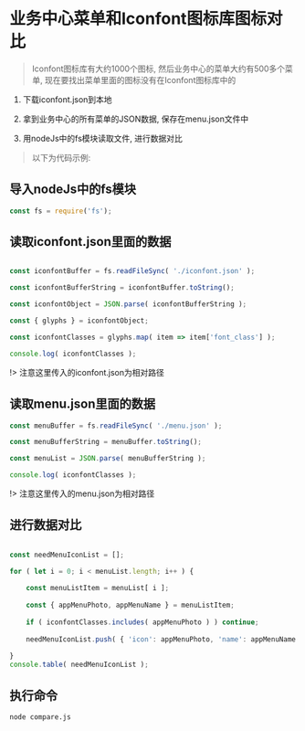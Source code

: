 # 业务中心菜单和Iconfont图标库图标对比

> Iconfont图标库有大约1000个图标, 然后业务中心的菜单大约有500多个菜单, 现在要找出菜单里面的图标没有在Iconfont图标库中的

1. 下载iconfont.json到本地

2. 拿到业务中心的所有菜单的JSON数据, 保存在menu.json文件中

3. 用nodeJs中的fs模块读取文件, 进行数据对比

> 以下为代码示例: 

## 导入nodeJs中的fs模块

```js
const fs = require('fs');
```

## 读取iconfont.json里面的数据

```js

const iconfontBuffer = fs.readFileSync( './iconfont.json' );

const iconfontBufferString = iconfontBuffer.toString();

const iconfontObject = JSON.parse( iconfontBufferString );

const { glyphs } = iconfontObject;

const iconfontClasses = glyphs.map( item => item['font_class'] );

console.log( iconfontClasses );

```

!> 注意这里传入的iconfont.json为相对路径

## 读取menu.json里面的数据

```js
const menuBuffer = fs.readFileSync( './menu.json' );

const menuBufferString = menuBuffer.toString();

const menuList = JSON.parse( menuBufferString );

console.log( iconfontClasses );
```

!> 注意这里传入的menu.json为相对路径

## 进行数据对比

```js

const needMenuIconList = [];

for ( let i = 0; i < menuList.length; i++ ) {
    
    const menuListItem = menuList[ i ];
    
    const { appMenuPhoto, appMenuName } = menuListItem;
    
    if ( iconfontClasses.includes( appMenuPhoto ) ) continue;
    
    needMenuIconList.push( { 'icon': appMenuPhoto, 'name': appMenuName } );
    
}
console.table( needMenuIconList );

```

## 执行命令

```shell
node compare.js
```

